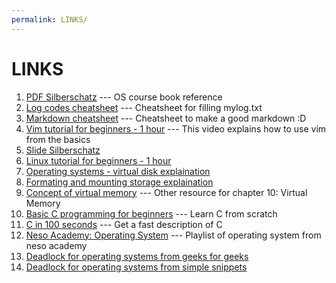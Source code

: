 ```yaml
---
permalink: LINKS/
---
```


# LINKS
1. [PDF Silberschatz](https://os.ecci.ucr.ac.cr/slides/Abraham-Silberschatz-Operating-System-Concepts-10th-2018.pdf) --- OS course book reference
2. [Log codes cheatsheet](https://osp4diss.vlsm.org/ETC/logCodes.txt) --- Cheatsheet for filling mylog.txt
3. [Markdown cheatsheet](https://github.com/adam-p/markdown-here/wiki/Markdown-Cheatsheet) --- Cheatsheet to make a good markdown :D
4. [Vim tutorial for beginners - 1 hour](https://youtu.be/RZ4p-saaQkc?si=wZKoNj16xK5XB72F) --- This video explains how to use vim from the basics
5. [Slide Silberschatz](https://www.os-book.com/OS10/slide-dir/)
6. [Linux tutorial for beginners - 1 hour](https://youtu.be/ROjZy1WbCIA?si=odM5AoPH7ijBS-qx)
7. [Operating systems - virtual disk explaination](https://youtu.be/eK0Jw9P2JIs?si=azOxclQVeKKDf-4f)
8. [Formating and mounting storage explaination](https://youtu.be/2Z6ouBYfZr8?si=HosbFCNEvTMhC29N)
9. [Concept of virtual memory](https://youtu.be/8yO2FBBfaB0?si=nl8qhgndvwsCAbzZ) --- Other resource for chapter 10: Virtual Memory
10. [Basic C programming for beginners](https://youtu.be/KJgsSFOSQv0?si=m65jGPRIUURjbOCB) --- Learn C from scratch
11. [C in 100 seconds](https://youtu.be/U3aXWizDbQ4?si=g9aTtLCyg0wZiz5J) --- Get a fast description of C
12. [Neso Academy: Operating System](https://www.youtube.com/playlist?list=PLBlnK6fEyqRiVhbXDGLXDk_OQAeuVcp2O) --- Playlist of operating system from neso academy
13. [Deadlock for operating systems from geeks for geeks](https://youtu.be/onkWXaXAgbY?si=EdWIApSsN1nLNcjn)
14. [Deadlock for operating systems from simple snippets](https://youtu.be/UVo9mGARkhQ?si=ooX6UyAIRI0glRTx)
